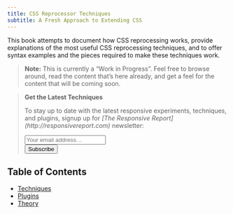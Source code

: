 ```yaml
---
title: CSS Reprocessor Techniques
subtitle: A Fresh Approach to Extending CSS 
---
```


This book attempts to document how CSS reprocessing works, provide explanations of the most useful CSS reprocessing techniques, and to offer syntax examples and the pieces required to make these techniques work.

> **Note:** This is currently a “Work in Progress”. Feel free to browse around, read the content that’s here already, and get a feel for the content that will be coming soon.

<blockquote class="level-2 newsletter">
  <strong>Get the Latest Techniques</strong>
  <p>To stay up to date with the latest responsive experiments, techniques, and plugins, signup up for <em>[The Responsive Report](http://responsivereport.com)</em> newsletter:</p>
  <div id="mc_embed_signup">
  <form action="https://tomhodgins.us10.list-manage.com/subscribe/post?u=df899bcfda656bdcc8fb07c20&amp;id=b403c8835c" method="post" id="mc-embedded-subscribe-form" name="mc-embedded-subscribe-form" class="validate" target="_blank" novalidate>
  <div id="mc_embed_signup_scroll">
  <div class="mc-field-group">
  <input aria-label="email" type="email" value="" name="EMAIL" class="required email" id="mce-EMAIL" placeholder="Your email address…">
  </div>
  <div id="mce-responses" class="clear">
  <div class="response" id="mce-error-response" style="display:none"></div>
  <div class="response" id="mce-success-response" style="display:none"></div>
  </div>
  <div style="position: absolute; left: -5000px;" aria-hidden="true"><input type="text" name="b_df899bcfda656bdcc8fb07c20_b403c8835c" tabindex="-1" value=""></div>
  <div class="clear submit"><input type="submit" value="Subscribe" name="subscribe" id="mc-embedded-subscribe" class="button"></div>
  </div>
  </form>
  </div>
</blockquote>

## Table of Contents

- [Techniques](techniques/)
- [Plugins](plugins/)
- [Theory](theory/)